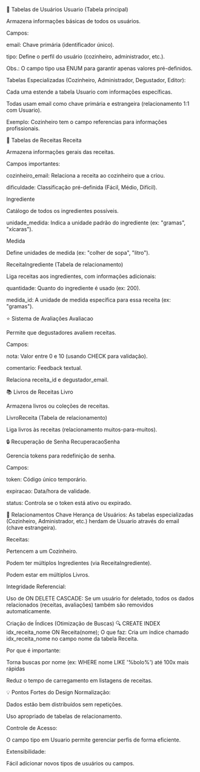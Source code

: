 👥 Tabelas de Usuários
Usuario (Tabela principal)

Armazena informações básicas de todos os usuários.

Campos:

email: Chave primária (identificador único).

tipo: Define o perfil do usuário (cozinheiro, administrador, etc.).

Obs.: O campo tipo usa ENUM para garantir apenas valores pré-definidos.

Tabelas Especializadas (Cozinheiro, Administrador, Degustador, Editor):

Cada uma estende a tabela Usuario com informações específicas.

Todas usam email como chave primária e estrangeira (relacionamento 1:1 com Usuario).

Exemplo: Cozinheiro tem o campo referencias para informações profissionais.

🍳 Tabelas de Receitas
Receita

Armazena informações gerais das receitas.

Campos importantes:

cozinheiro_email: Relaciona a receita ao cozinheiro que a criou.

dificuldade: Classificação pré-definida (Fácil, Médio, Difícil).

Ingrediente

Catálogo de todos os ingredientes possíveis.

unidade_medida: Indica a unidade padrão do ingrediente (ex: "gramas", "xícaras").

Medida

Define unidades de medida (ex: "colher de sopa", "litro").

ReceitaIngrediente (Tabela de relacionamento)

Liga receitas aos ingredientes, com informações adicionais:

quantidade: Quanto do ingrediente é usado (ex: 200).

medida_id: A unidade de medida específica para essa receita (ex: "gramas").

⭐ Sistema de Avaliações
Avaliacao

Permite que degustadores avaliem receitas.

Campos:

nota: Valor entre 0 e 10 (usando CHECK para validação).

comentario: Feedback textual.

Relaciona receita_id e degustador_email.

📚 Livros de Receitas
Livro

Armazena livros ou coleções de receitas.

LivroReceita (Tabela de relacionamento)

Liga livros às receitas (relacionamento muitos-para-muitos).

🔒 Recuperação de Senha
RecuperacaoSenha

Gerencia tokens para redefinição de senha.

Campos:

token: Código único temporário.

expiracao: Data/hora de validade.

status: Controla se o token está ativo ou expirado.

🔗 Relacionamentos Chave
Herança de Usuários:
As tabelas especializadas (Cozinheiro, Administrador, etc.) herdam de Usuario através do email (chave estrangeira).

Receitas:

Pertencem a um Cozinheiro.

Podem ter múltiplos Ingredientes (via ReceitaIngrediente).

Podem estar em múltiplos Livros.

Integridade Referencial:

Uso de ON DELETE CASCADE: Se um usuário for deletado, todos os dados relacionados (receitas, avaliações) também são removidos automaticamente.

Criação de Índices (Otimização de Buscas)
🔍 CREATE INDEX idx_receita_nome ON Receita(nome);
O que faz:
Cria um índice chamado idx_receita_nome no campo nome da tabela Receita.

Por que é importante:

Torna buscas por nome (ex: WHERE nome LIKE '%bolo%') até 100x mais rápidas

Reduz o tempo de carregamento em listagens de receitas.

💡 Pontos Fortes do Design
Normalização:

Dados estão bem distribuídos sem repetições.

Uso apropriado de tabelas de relacionamento.

Controle de Acesso:

O campo tipo em Usuario permite gerenciar perfis de forma eficiente.

Extensibilidade:

Fácil adicionar novos tipos de usuários ou campos.